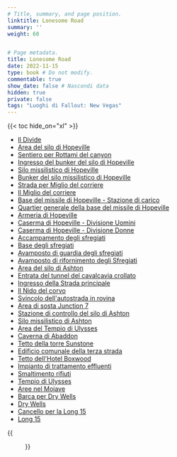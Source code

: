 ```yaml
---
# Title, summary, and page position.
linktitle: Lonesome Road
summary: ''
weight: 60


# Page metadata.
title: Lonesome Road
date: 2022-11-15
type: book # Do not modify.
commentable: true
show_date: false # Nascondi data
hidden: true
private: false
tags: "Luoghi di Fallout: New Vegas"
---
```




{{< toc hide_on="xl" >}}


<div class="fnv">


- [Il Divide](../il-divide)
- [Area del silo di Hopeville](../area-del-silo-di-hopeville)
- [Sentiero per Rottami del canyon](../sentiero-per-rottami-del-canyon)
- [Ingresso del bunker del silo di Hopeville](../ingresso-del-bunker-del-silo-di-hopeville)
- [Silo missilistico di Hopeville](../silo-missilistico-di-hopeville)
- [Bunker del silo missilistico di Hopeville](../bunker-del-silo-missilistico-di-hopeville)
- [Strada per Miglio del corriere](../strada-per-miglio-del-corriere)
- [Il Miglio del corriere](../il-miglio-del-corriere)
- [Base del missile di Hopeville - Stazione di carico](../base-del-missile-di-hopeville-stazione-di-carico) <!--TODO-->
- [Quartier generale della base del missile di Hopeville](../quartier-generale-della-base-del-missile-di-hopeville)
- [Armeria di Hopeville](../armeria-di-hopeville)
- [Caserma di Hopeville - Divisione Uomini](../caserma-di-hopeville-divisione-uomini) <!--TODO-->
- [Caserma di Hopeville - Divisione Donne](../caserma-di-hopeville-divisione-donne) <!--TODO-->
- [Accampamento degli sfregiati](../accampamento-degli-sfregiati)
- [Base degli sfregiati](../base-degli-sfregiati)
- [Avamposto di guardia degli sfregiati](../avamposto-di-guardia-degli-sfregiati)
- [Avamposto di rifornimento degli Sfregiati](../avamposto-di-rifornimento-degli-sfregiati)
- [Area del silo di Ashton](../area-del-silo-di-ashton)
- [Entrata del tunnel del cavalcavia crollato](../entrata-del-tunnel-del-cavalcavia-crollato)
- [Ingresso della Strada principale](../ingresso-della-strada-principale)
- [Il Nido del corvo](../il-nido-del-corvo)
- [Svincolo dell'autostrada in rovina](../svincolo-dellautostrada-in-rovina)
- [Area di sosta Junction 7](../area-di-sosta-junction-7)
- [Stazione di controllo del silo di Ashton](../stazione-di-controllo-del-silo-di-ashton)
- [Silo missilistico di Ashton](../silo-missilistico-di-ashton)
- [Area del Tempio di Ulysses](../area-del-tempio-di-ulysses)
- [Caverna di Abaddon](../caverna-di-abaddon)
- [Tetto della torre Sunstone](../tetto-della-torre-sunstone)
- [Edificio comunale della terza strada](../edificio-comunale-della-terza-strada)
- [Tetto dell'Hotel Boxwood](../tetto-dellhotel-boxwood) <!--TODO-->
- [Impianto di trattamento effluenti](../impianto-di-trattamento-effluenti)
- [Smaltimento rifiuti](../smaltimento-rifiuti)
- [Tempio di Ulysses](../tempio-di-ulysses)
- [Aree nel Mojave](../aree-nel-mojave)
- [Barca per Dry Wells](../barca-per-dry-wells)
- [Dry Wells](../dry-wells)
- [Cancello per la Long 15](../cancello-per-la-long-15)
- [Long 15](../long-15)


{{<figure src="fnv/FNV_Divide.jpg">}}


</div>